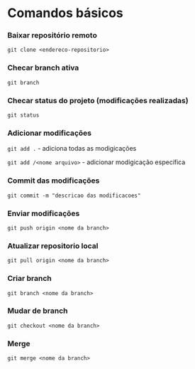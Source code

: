 # Comandos básicos

### Baixar repositório remoto
`git clone <endereco-repositorio>`

### Checar branch ativa
`git branch`

### Checar status do projeto (modificações realizadas)
`git status`

### Adicionar modificações
`git add .`   - adiciona todas as modigicações

`git add /<nome arquivo>`  - adicionar modigicação específica

### Commit das modificações
`git commit -m "descricao das modificacoes"`

### Enviar modificações
`git push origin <nome da branch>`

### Atualizar repositorio local
`git pull origin <nome da branch>`

### Criar branch
`git branch <nome da branch>`

### Mudar de branch
`git checkout <nome da branch>`

### Merge
`git merge <nome da branch>`
